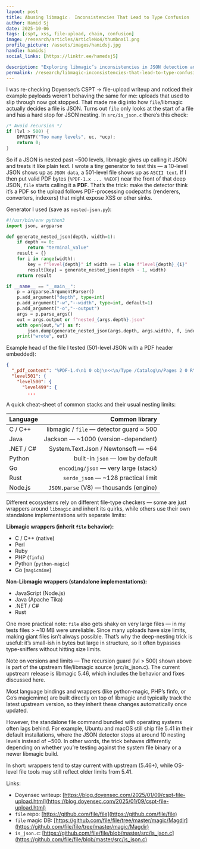 ```yaml
---
layout: post
title: Abusing libmagic﹕ Inconsistencies That Lead to Type Confusion
author: Hamid Sj
date: 2025-10-06
tags: [cspt, xss, file-upload, chain, confusion]
image: /research/articles/ArticleNo4/thumbnail.png
profile_picture: /assets/images/hamidsj.jpg
handle: hamidsj
social_links: [https://linktr.ee/hamedsj5]

description: "Exploring libmagic’s inconsistencies in JSON detection and type confusion. A research note on file uploads, misclassification, and security risks."
permalink: /research/libmagic-inconsistencies-that-lead-to-type-confusion
---
```


I was re-checking Doyensec’s CSPT → file-upload writeup and noticed their example payloads weren’t behaving the same for me: uploads that used to slip through now got stopped. That made me dig into how `file`/libmagic actually decides a file is JSON. Turns out `file` only looks at the start of a file and has a hard stop for JSON nesting. In `src/is_json.c` there’s this check:

```c
/* Avoid recursion */
if (lvl > 500) {
    DPRINTF("Too many levels", uc, *ucp);
    return 0;
}
```

So if a JSON is nested past ~500 levels, libmagic gives up calling it JSON and treats it like plain text. I wrote a tiny generator to test this — a 10-level JSON shows up as `JSON data`, a 501-level file shows up as `ASCII text`. If I then put valid PDF bytes (`%PDF-1.x ... %%EOF`) near the front of that deep JSON, `file` starts calling it a **PDF**. That’s the trick: make the detector think it’s a PDF so the upload follows PDF-processing codepaths (renderers, converters, indexers) that might expose XSS or other sinks.

Generator I used (save as `nested-json.py`):

```python
#!/usr/bin/env python3
import json, argparse

def generate_nested_json(depth, width=1):
    if depth <= 0:
        return "terminal_value"
    result = {}
    for i in range(width):
        key = f"level{depth}" if width == 1 else f"level{depth}_{i}"
        result[key] = generate_nested_json(depth - 1, width)
    return result

if __name__ == "__main__":
    p = argparse.ArgumentParser()
    p.add_argument("depth", type=int)
    p.add_argument("-w","--width", type=int, default=1)
    p.add_argument("-o","--output")
    args = p.parse_args()
    out = args.output or f"nested_{args.depth}.json"
    with open(out,"w") as f:
        json.dump(generate_nested_json(args.depth, args.width), f, indent=2)
    print("wrote", out)
```

Example head of the file I tested (501-level JSON with a PDF header embedded):

```json
{
  "_pdf_content": "%PDF-1.4\n1 0 obj\n<<\n/Type /Catalog\n/Pages 2 0 R\n>>\nendobj\n...%%EOF",
  "level501": {
    "level500": {
      "level499": {
        ...
```

A quick cheat-sheet of common stacks and their usual nesting limits:

| Language  |                           Common library |
| --------- | ---------------------------------------: |
| C / C++   | libmagic / `file` — detector guard ≈ 500 |
| Java      |      Jackson — ~1000 (version-dependent) |
| .NET / C# |      System.Text.Json / Newtonsoft — ~64 |
| Python    |         built-in `json` — low by default |
| Go        |     `encoding/json` — very large (stack) |
| Rust      |      `serde_json` — ~128 practical limit |
| Node.js   |   `JSON.parse` (V8) — thousands (engine) |

Different ecosystems rely on different file-type checkers — some are just wrappers around `libmagic` and inherit its quirks, while others use their own standalone implementations with separate limits:

**Libmagic wrappers (inherit `file` behavior):**

* C / C++ (native)
* Perl
* Ruby
* PHP (`finfo`)
* Python (`python-magic`)
* Go (`magicmime`)

**Non-Libmagic wrappers (standalone implementations):**

* JavaScript (Node.js)
* Java (Apache Tika)
* .NET / C#
* Rust


One more practical note: `file` also gets shaky on very large files — in my tests files > ~10 MB were unreliable. Since many uploads have size limits, making giant files isn’t always possible. That’s why the deep-nesting trick is useful: it’s small-ish in bytes but large in structure, so it often bypasses type-sniffers without hitting size limits.

Note on versions and limits —
The recursion guard (lvl > 500) shown above is part of the upstream file/libmagic source (src/is_json.c). The current upstream release is libmagic 5.46, which includes the behavior and fixes discussed here.

Most language bindings and wrappers (like python-magic, PHP’s finfo, or Go’s magicmime) are built directly on top of libmagic and typically track the latest upstream version, so they inherit these changes automatically once updated.

However, the standalone file command bundled with operating systems often lags behind. For example, Ubuntu and macOS still ship file 5.41 in their default installations, where the JSON detector stops at around 10 nesting levels instead of ~500. In other words, the trick behaves differently depending on whether you’re testing against the system file binary or a newer libmagic build.

In short: wrappers tend to stay current with upstream (5.46+), while OS-level file tools may still reflect older limits from 5.41.

Links:

* Doyensec writeup: [https://blog.doyensec.com/2025/01/09/cspt-file-upload.html](https://blog.doyensec.com/2025/01/09/cspt-file-upload.html)
* `file` repo: [https://github.com/file/file](https://github.com/file/file)
* `file` magic DB: [https://github.com/file/file/tree/master/magic/Magdir](https://github.com/file/file/tree/master/magic/Magdir)
* `is_json.c`: [https://github.com/file/file/blob/master/src/is_json.c](https://github.com/file/file/blob/master/src/is_json.c)


